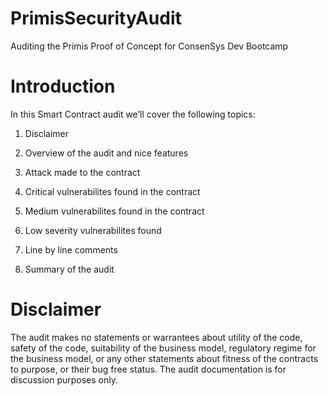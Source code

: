 # PrimisSecurityAudit
Auditing the Primis Proof of Concept for ConsenSys Dev Bootcamp


# Introduction
In this Smart Contract audit we’ll cover the following topics:

1. Disclaimer

2. Overview of the audit and nice features

3. Attack made to the contract

4. Critical vulnerabilites found in the contract

5. Medium vulnerabilites found in the contract

6. Low severity vulnerabilites found

7. Line by line comments

8. Summary of the audit


# Disclaimer

The audit makes no statements or warrantees about utility of the code, safety of the code, suitability of the business model, regulatory regime for the business model, or any other statements about fitness of the contracts to purpose, or their bug free status. The audit documentation is for discussion purposes only.
